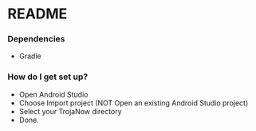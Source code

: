 # README #

### Dependencies ###

* Gradle

### How do I get set up? ###

* Open Android Studio
* Choose Import project (NOT Open an existing Android Studio project)
* Select your TrojaNow directory
* Done.